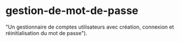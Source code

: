 # gestion-de-mot-de-passe
"Un gestionnaire de comptes utilisateurs avec création, connexion et réinitialisation du mot de passe").
